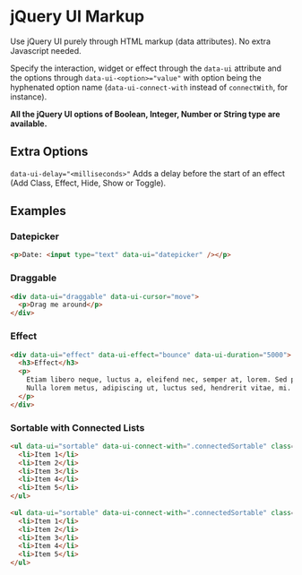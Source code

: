 jQuery UI Markup
================

Use jQuery UI purely through HTML markup (data attributes). No extra Javascript needed.

Specify the interaction, widget or effect through the `data-ui` attribute and the options through `data-ui-<option>="value"` with option being the hyphenated option name (`data-ui-connect-with` instead of `connectWith`, for instance).

**All the jQuery UI options of Boolean, Integer, Number or String type are available.**

## Extra Options

`data-ui-delay="<milliseconds>"` Adds a delay before the start of an effect (Add Class, Effect, Hide, Show or Toggle).

## Examples

### Datepicker

```html
<p>Date: <input type="text" data-ui="datepicker" /></p>
```

### Draggable

```html
<div data-ui="draggable" data-ui-cursor="move">
  <p>Drag me around</p>
</div>
```

### Effect

```html
<div data-ui="effect" data-ui-effect="bounce" data-ui-duration="5000">
  <h3>Effect</h3>
  <p>
    Etiam libero neque, luctus a, eleifend nec, semper at, lorem. Sed pede.
    Nulla lorem metus, adipiscing ut, luctus sed, hendrerit vitae, mi.
  </p>
</div>
```

### Sortable with Connected Lists

```html
<ul data-ui="sortable" data-ui-connect-with=".connectedSortable" class="connectedSortable">
  <li>Item 1</li>
  <li>Item 2</li>
  <li>Item 3</li>
  <li>Item 4</li>
  <li>Item 5</li>
</ul>
 
<ul data-ui="sortable" data-ui-connect-with=".connectedSortable" class="connectedSortable">
  <li>Item 1</li>
  <li>Item 2</li>
  <li>Item 3</li>
  <li>Item 4</li>
  <li>Item 5</li>
</ul>
```
